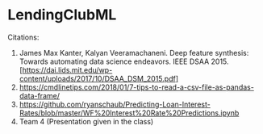 # LendingClubML




Citations:
1. James Max Kanter, Kalyan Veeramachaneni. Deep feature synthesis: Towards automating data science endeavors. IEEE DSAA 2015.     [https://dai.lids.mit.edu/wp-content/uploads/2017/10/DSAA_DSM_2015.pdf]
2. https://cmdlinetips.com/2018/01/7-tips-to-read-a-csv-file-as-pandas-data-frame/
3. https://github.com/ryanschaub/Predicting-Loan-Interest-Rates/blob/master/WF%20Interest%20Rate%20Predictions.ipynb
4. Team 4 (Presentation given in the class)




